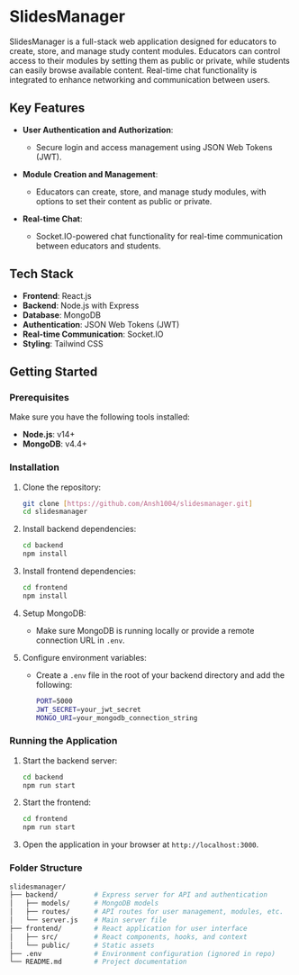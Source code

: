 # SlidesManager

SlidesManager is a full-stack web application designed for educators to create, store, and manage study content modules. Educators can control access to their modules by setting them as public or private, while students can easily browse available content. Real-time chat functionality is integrated to enhance networking and communication between users.

## Key Features

- **User Authentication and Authorization**:
  - Secure login and access management using JSON Web Tokens (JWT).
  
- **Module Creation and Management**:
  - Educators can create, store, and manage study modules, with options to set their content as public or private.

- **Real-time Chat**:
  - Socket.IO-powered chat functionality for real-time communication between educators and students.

## Tech Stack

- **Frontend**: React.js
- **Backend**: Node.js with Express
- **Database**: MongoDB
- **Authentication**: JSON Web Tokens (JWT)
- **Real-time Communication**: Socket.IO
- **Styling**: Tailwind CSS

## Getting Started

### Prerequisites

Make sure you have the following tools installed:

- **Node.js**: v14+ 
- **MongoDB**: v4.4+

### Installation

1. Clone the repository:
    ```bash
    git clone [https://github.com/Ansh1004/slidesmanager.git]
    cd slidesmanager
    ```

2. Install backend dependencies:
    ```bash
    cd backend
    npm install
    ```

3. Install frontend dependencies:
    ```bash
    cd frontend
    npm install
    ```

4. Setup MongoDB:
   - Make sure MongoDB is running locally or provide a remote connection URL in `.env`.

5. Configure environment variables:
   - Create a `.env` file in the root of your backend directory and add the following:
     ```bash
     PORT=5000
     JWT_SECRET=your_jwt_secret
     MONGO_URI=your_mongodb_connection_string
     ```

### Running the Application

1. Start the backend server:
    ```bash
    cd backend
    npm run start
    ```

2. Start the frontend:
    ```bash
    cd frontend
    npm run start
    ```

3. Open the application in your browser at `http://localhost:3000`.

### Folder Structure

```bash
slidesmanager/
├── backend/         # Express server for API and authentication
│   ├── models/      # MongoDB models
│   ├── routes/      # API routes for user management, modules, etc.
│   └── server.js    # Main server file
├── frontend/        # React application for user interface
│   ├── src/         # React components, hooks, and context
│   └── public/      # Static assets
├── .env             # Environment configuration (ignored in repo)
└── README.md        # Project documentation


